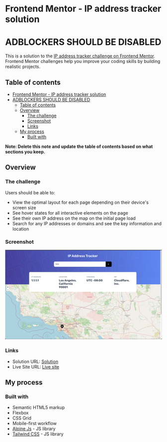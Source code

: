 # Frontend Mentor - IP address tracker solution
# ADBLOCKERS SHOULD BE DISABLED
This is a solution to the [IP address tracker challenge on Frontend Mentor](https://www.frontendmentor.io/challenges/ip-address-tracker-I8-0yYAH0). Frontend Mentor challenges help you improve your coding skills by building realistic projects.

## Table of contents

- [Frontend Mentor - IP address tracker solution](#frontend-mentor---ip-address-tracker-solution)
- [ADBLOCKERS SHOULD BE DISABLED](#adblockers-should-be-disabled)
  - [Table of contents](#table-of-contents)
  - [Overview](#overview)
    - [The challenge](#the-challenge)
    - [Screenshot](#screenshot)
    - [Links](#links)
  - [My process](#my-process)
    - [Built with](#built-with)

**Note: Delete this note and update the table of contents based on what sections you keep.**

## Overview

### The challenge

Users should be able to:

- View the optimal layout for each page depending on their device's screen size
- See hover states for all interactive elements on the page
- See their own IP address on the map on the initial page load
- Search for any IP addresses or domains and see the key information and location

### Screenshot

![](./screenshot.png)

### Links

- Solution URL: [Solution](https://www.frontendmentor.io/solutions/ip-address-tracker-with-tailwind-and-alpinejs-SEBm-rJwcB)
- Live Site URL: [Live site](https://peaceful-trifle-ac99c7.netlify.app/)

## My process

### Built with

- Semantic HTML5 markup
- Flexbox
- CSS Grid
- Mobile-first workflow
- [Alpine Js](https://alpinejs.dev) - JS library
- [Tailwind CSS](https://tailwindcss.com) - JS library

